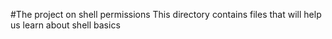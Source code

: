 #The project on shell permissions
This directory contains files that will help us learn about shell basics
